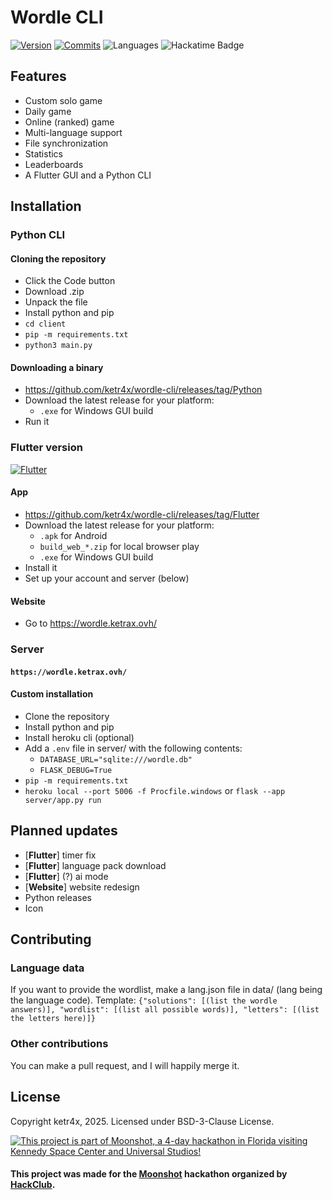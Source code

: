 # Wordle CLI
[![Version](https://img.shields.io/github/v/release/ketr4x/wordle-cli?sort=semver&label=Version)](https://github.com/ketr4x/wordle-cli/releases)
[![Commits](https://img.shields.io/github/commits-since/ketr4x/wordle-cli/latest?label=Commits%20since%20release)](https://github.com/ketr4x/wordle-cli/commits/master/)
![Languages](https://img.shields.io/github/directory-file-count/ketr4x/wordle-cli/data?label=Languages)
![Hackatime Badge](https://hackatime-badge.hackclub.com/U08RQEP53HA/wordle-cli?label=Project%20time)
## Features
- Custom solo game
- Daily game
- Online (ranked) game
- Multi-language support
- File synchronization
- Statistics
- Leaderboards
- A Flutter GUI and a Python CLI
## Installation
### Python CLI
#### Cloning the repository
- Click the Code button
- Download .zip
- Unpack the file
- Install python and pip
- `cd client`
- `pip -m requirements.txt`
- `python3 main.py`
#### Downloading a binary
- https://github.com/ketr4x/wordle-cli/releases/tag/Python
- Download the latest release for your platform:
  - `.exe` for Windows GUI build
- Run it
### Flutter version 
[![Flutter](https://github.com/ketr4x/wordle-cli/actions/workflows/flutter.yml/badge.svg)](https://github.com/ketr4x/wordle-cli/actions/workflows/flutter.yml)
#### App
- https://github.com/ketr4x/wordle-cli/releases/tag/Flutter
- Download the latest release for your platform: 
  - `.apk` for Android
  - `build_web_*.zip` for local browser play
  - `.exe` for Windows GUI build
- Install it
- Set up your account and server (below)
#### Website
- Go to https://wordle.ketrax.ovh/
### Server
#### `https://wordle.ketrax.ovh/`
#### Custom installation
- Clone the repository
- Install python and pip
- Install heroku cli (optional)
- Add a `.env` file in server/ with the following contents:
  - `DATABASE_URL="sqlite:///wordle.db"`
  - `FLASK_DEBUG=True`
- `pip -m requirements.txt`
- `heroku local --port 5006 -f Procfile.windows` or `flask --app server/app.py run`
## Planned updates
- [**Flutter**] timer fix
- [**Flutter**] language pack download
- [**Flutter**] (?) ai mode
- [**Website**] website redesign
- Python releases
- Icon
## Contributing
### Language data
If you want to provide the wordlist, make a lang.json file in data/ (lang being the language code).
Template: `{"solutions": [(list the wordle answers)], "wordlist": [(list all possible words)], "letters": [(list the letters here)]}`
### Other contributions
You can make a pull request, and I will happily merge it.
## License
Copyright ketr4x, 2025. Licensed under BSD-3-Clause License.


[![This project is part of Moonshot, a 4-day hackathon in Florida visiting Kennedy Space Center and Universal Studios\!](https://hc-cdn.hel1.your-objectstorage.com/s/v3/35ad2be8c916670f3e1ac63c1df04d76a4b337d1_moonshot.png)](https://moonshot.hack.club/1016)
#### This project was made for the [Moonshot](https://moonshot.hack.club/1016) hackathon organized by [HackClub](https://hackclub.com).